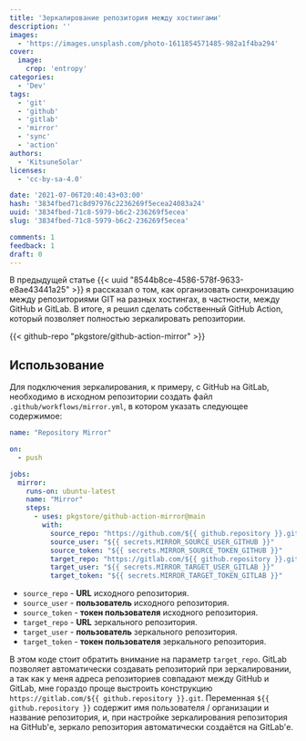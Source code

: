 ```yaml
---
title: 'Зеркалирование репозитория между хостингами'
description: ''
images:
  - 'https://images.unsplash.com/photo-1611854571485-982a1f4ba294'
cover:
  image:
    crop: 'entropy'
categories:
  - 'Dev'
tags:
  - 'git'
  - 'github'
  - 'gitlab'
  - 'mirror'
  - 'sync'
  - 'action'
authors:
  - 'KitsuneSolar'
licenses:
  - 'cc-by-sa-4.0'

date: '2021-07-06T20:40:43+03:00'
hash: '3834fbed71c8d97976c2236269f5ecea24083a24'
uuid: '3834fbed-71c8-5979-b6c2-236269f5ecea'
slug: '3834fbed-71c8-5979-b6c2-236269f5ecea'

comments: 1
feedback: 1
draft: 0
---
```


В предыдущей статье {{< uuid "8544b8ce-4586-578f-9633-e8ae43441a25" >}} я рассказал о том, как организовать синхронизацию между репозиториями GIT на разных хостингах, в частности, между GitHub и GitLab. В итоге, я решил сделать собственный GitHub Action, который позволяет полностью зеркалировать репозитории.

<!--more-->

{{< github-repo "pkgstore/github-action-mirror" >}}

## Использование

Для подключения зеркалирования, к примеру, с GitHub на GitLab, необходимо в исходном репозитории создать файл `.github/workflows/mirror.yml`, в котором указать следующее содержимое:

```yml
name: "Repository Mirror"

on:
  - push

jobs:
  mirror:
    runs-on: ubuntu-latest
    name: "Mirror"
    steps:
      - uses: pkgstore/github-action-mirror@main
        with:
          source_repo: "https://github.com/${{ github.repository }}.git"
          source_user: "${{ secrets.MIRROR_SOURCE_USER_GITHUB }}"
          source_token: "${{ secrets.MIRROR_SOURCE_TOKEN_GITHUB }}"
          target_repo: "https://gitlab.com/${{ github.repository }}.git"
          target_user: "${{ secrets.MIRROR_TARGET_USER_GITLAB }}"
          target_token: "${{ secrets.MIRROR_TARGET_TOKEN_GITLAB }}"
```

- `source_repo` - **URL** исходного репозитория.
- `source_user` - **пользователь** исходного репозитория.
- `source_token` - **токен пользователя** исходного репозитория.
- `target_repo` - **URL** зеркального репозитория.
- `target_user` - **пользователь** зеркального репозитория.
- `target_token` - **токен пользователя** зеркального репозитория.

В этом коде стоит обратить внимание на параметр `target_repo`. GitLab позволяет автоматически создавать репозиторий при зеркалировании, а так как у меня адреса репозиториев совпадают между GitHub и GitLab, мне гораздо проще выстроить конструкцию `https://gitlab.com/${{ github.repository }}.git`. Переменная `${{ github.repository }}` содержит имя пользователя / организации и название репозитория, и, при настройке зеркалирования репозитория на GitHub'е, зеркало репозитория автоматически создаётся на GitLab'е.
